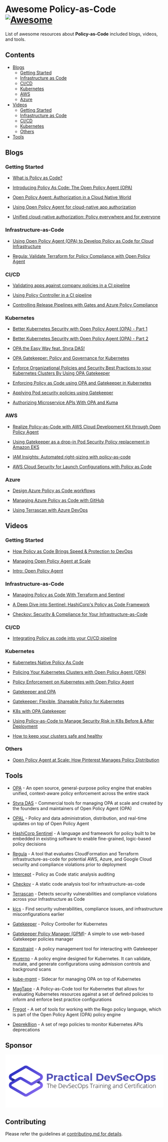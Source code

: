 # Awesome Policy-as-Code [![Awesome](https://awesome.re/badge-flat2.svg)](https://awesome.re)

List of awesome resources about **Policy-as-Code** included blogs, videos, and tools.

## Contents

- [Blogs](#blogs)
  - [Getting Started](#getting-started)
  - [Infrastructure as Code](#infrastructure-as-code)
  - [CI/CD](#cicd)
  - [Kubernetes](#kubernetes)
  - [AWS](#aws)
  - [Azure](#azure)
- [Videos](#videos)
  - [Getting Started](#getting-started-1)
  - [Infrastructure as Code](#infrastructure-as-code-1)
  - [CI/CD](#cicd-1)
  - [Kubernetes](#kubernetes-1)
  - [Others](#others)
- [Tools](#tools)

## Blogs

### Getting Started

- [What is Policy as Code?](https://blog.container-solutions.com/what-is-policy-as-code)

- [Introducing Policy As Code: The Open Policy Agent (OPA)](https://www.cncf.io/blog/2020/08/13/introducing-policy-as-code-the-open-policy-agent-opa/)

- [Open Policy Agent: Authorization in a Cloud Native World](https://www.aquasec.com/cloud-native-academy/cloud-native-applications/open-policy-agent-authorization-in-a-cloud-native-world/)

- [Using Open Policy Agent for cloud-native app authorization](https://blog.styra.com/blog/using-open-policy-agent-for-cloud-native-app-authorization)

- [Unified cloud-native authorization: Policy everywhere and for everyone](https://blog.styra.com/blog/unified-cloud-native-authorization-rego-policy-builder)

### Infrastructure-as-Code

- [Using Open Policy Agent (OPA) to Develop Policy as Code for Cloud Infrastructure](https://cloudsecurityalliance.org/blog/2020/02/21/using-open-policy-agent-opa-to-develop-policy-as-code-for-cloud-infrastructure/)

- [Regula: Validate Terraform for Policy Compliance with Open Policy Agent](https://dev.to/andrewwright/regula-validate-terraform-for-policy-compliance-with-open-policy-agent-37lg)

### CI/CD

- [Validating apps against company policies in a CI pipeline](https://cloud.google.com/anthos-config-management/docs/tutorials/app-policy-validation-ci-pipeline)

- [Using Policy Controller in a CI pipeline](https://cloud.google.com/anthos-config-management/docs/tutorials/policy-agent-ci-pipeline)

- [Controlling Release Pipelines with Gates and Azure Policy Compliance](https://devblogs.microsoft.com/devops/controlling-release-pipelines-with-gates-and-azure-policy-compliance/)

### Kubernetes

- [Better Kubernetes Security with Open Policy Agent (OPA) - Part 1](https://www.openshift.com/blog/better-kubernetes-security-with-open-policy-agent-opa-part-1)

- [Better Kubernetes Security with Open Policy Agent (OPA) - Part 2](https://www.openshift.com/blog/better-kubernetes-security-with-open-policy-agent-opa-part-2)

- [OPA the Easy Way feat. Styra DAS!](https://www.infracloud.io/blogs/opa-the-easy-way-featuring-styra-das/)

- [OPA Gatekeeper: Policy and Governance for Kubernetes](https://kubernetes.io/blog/2019/08/06/opa-gatekeeper-policy-and-governance-for-kubernetes/)

- [Enforce Organizational Policies and Security Best Practices to your Kubernetes Clusters By Using OPA Gatekeeper](https://medium.com/trendyol-tech/enforce-organizational-policies-and-security-best-practices-to-your-kubernetes-clusters-by-using-dfc085528e07)

- [Enforcing Policy as Code using OPA and Gatekeeper in Kubernetes](https://elastisys.com/enforcing-policy-as-code-using-opa-and-gatekeeper-in-kubernetes/)

- [Applying Pod security policies using Gatekeeper](https://cloud.google.com/kubernetes-engine/docs/how-to/pod-security-policies-with-gatekeeper)

- [Authorizing Microservice APIs With OPA and Kuma](https://konghq.com/blog/authorize-api-opa-kuma?utm_source=youtube&utm_medium=social&utm_campaign=community)

### AWS

- [Realize Policy-as-Code with AWS Cloud Development Kit through Open Policy Agent](https://aws.amazon.com/blogs/opensource/realize-policy-as-code-with-aws-cloud-development-kit-through-open-policy-agent/)

- [Using Gatekeeper as a drop-in Pod Security Policy replacement in Amazon EKS](https://aws.amazon.com/blogs/containers/using-gatekeeper-as-a-drop-in-pod-security-policy-replacement-in-amazon-eks/)

- [IAM Insights: Automated right-sizing with policy-as-code](https://bridgecrew.io/blog/iam-insights-automated-right-sizing-for-iam-policy-code/)

- [AWS Cloud Security for Launch Configurations with Policy as Code](https://www.accurics.com/blog/security-blog/aws-cloud-security-for-launch-configurations-with-policy-as-code/)

### Azure

- [Design Azure Policy as Code workflows](https://docs.microsoft.com/en-us/azure/governance/policy/concepts/policy-as-code)

- [Managing Azure Policy as Code with GitHub](https://github.com/Azure/manage-azure-policy/blob/main/tutorial/azure-policy-as-code.md)

- [Using Terrascan with Azure DevOps](https://lgulliver.github.io/terrascan-in-azure-devops/)

## Videos

### Getting Started

- [How Policy as Code Brings Speed & Protection to DevOps](https://www.youtube.com/watch?v=cOOw4d_6WyA)

- [Managing Open Policy Agent at Scale](https://www.youtube.com/watch?v=oLO74V1Y4gM)

- [Intro: Open Policy Agent](https://www.youtube.com/watch?v=Lca5u_ODS5s)

### Infrastructure-as-Code

- [Managing Policy as Code With Terraform and Sentinel](https://www.youtube.com/watch?v=z_m4fFYym30)

- [A Deep Dive into Sentinel: HashiCorp's Policy as Code Framework](https://www.youtube.com/watch?v=5gHo8PIA2uc)

- [Checkov: Security & Compliance for Your Infrastructure-as-Code](https://www.youtube.com/watch?v=n5EdM-e-9DU)

### CI/CD

- [Integrating Policy as code into your CI/CD pipeline](https://www.youtube.com/watch?v=sUNhRHQ2YrY)

### Kubernetes

- [Kubernetes Native Policy As Code](https://youtu.be/6GGg2WyhJfY)

- [Policing Your Kubernetes Clusters with Open Policy Agent (OPA)](https://www.youtube.com/watch?v=RDWndems-sk)

- [Policy Enforcement on Kubernetes with Open Policy Agent](https://www.youtube.com/watch?v=UN0su8fdGcs)

- [Gatekeeper and OPA](https://www.youtube.com/watch?v=ZJgaGJm9NJE)

- [Gatekeeper: Flexible, Shareable Policy for Kubernetes](https://www.youtube.com/watch?v=6Kur5MXg7us)

- [K8s with OPA Gatekeeper](https://www.youtube.com/watch?v=v4wJE3I8BYM)

- [Using Policy-as-Code to Manage Security Risk in K8s Before & After Deployment](https://www.youtube.com/watch?v=ZyOCLALjV98)

- [How to keep your clusters safe and healthy](https://www.youtube.com/watch?v=rSq-xqhQ09Q)

### Others

- [Open Policy Agent at Scale: How Pinterest Manages Policy Distribution](https://www.youtube.com/watch?v=LhgxFICWsA8)

## Tools

- [OPA](https://github.com/open-policy-agent/opa) - An open source, general-purpose policy engine that enables unified, context-aware policy enforcement across the entire stack

- [Styra DAS](https://www.styra.com/pricing) - Commercial tools for managing OPA at scale and created by the founders and maintainers of Open Policy Agent (OPA)

- [OPAL](https://github.com/authorizon/opal) - Policy and data administration, distribution, and real-time updates on top of Open Policy Agent

- [HashiCorp Sentinel](https://docs.hashicorp.com/sentinel) - A language and framework for policy built to be embedded in existing software to enable fine-grained, logic-based policy decisions

- [Regula](https://github.com/fugue/regula) - A tool that evaluates CloudFormation and Terraform infrastructure-as-code for potential AWS, Azure, and Google Cloud security and compliance violations prior to deployment

- [Intercept](https://github.com/xfhg/intercept) - Policy as Code static analysis auditing

- [Checkov](https://github.com/bridgecrewio/checkov) - A static code analysis tool for infrastructure-as-code

- [Terrascan](https://github.com/accurics/terrascan) - Detects security vulnerabilities and compliance violations across your Infrastructure as Code

- [kics](https://github.com/Checkmarx/kics) - Find security vulnerabilities, compliance issues, and infrastructure misconfigurations earlier

- [Gatekeeper](https://github.com/open-policy-agent/gatekeeper) - Policy Controller for Kubernetes

- [Gatekeeper Policy Manager (GPM)](https://github.com/sighupio/gatekeeper-policy-manager)- A simple to use web-based Gatekeeper policies manager

- [Konstraint](https://github.com/plexsystems/konstraint) - A policy management tool for interacting with Gatekeeper 

- [Kyverno](https://github.com/kyverno/kyverno) - A policy engine designed for Kubernetes. It can validate, mutate, and generate configurations using admission controls and background scans

- [kube-mgmt](https://github.com/open-policy-agent/kube-mgmt) - Sidecar for managing OPA on top of Kubernetes

- [MagTape](https://github.com/tmobile/magtape) - A Policy-as-Code tool for Kubernetes that allows for evaluating Kubernetes resources against a set of defined policies to inform and enforce best practice configurations

- [Fregot](https://github.com/fugue/Fregot) - A set of tools for working with the Rego policy language, which is part of the Open Policy Agent (OPA) policy engine

- [Deprek8ion](https://github.com/swade1987/deprek8ion) - A set of rego policies to monitor Kubernetes APIs deprecations

## Sponsor

![Practical DevSecOps](images/practical-devsecops-logo.png)

## Contributing

Please refer the guidelines at [contributing.md for details](Contributing.md).